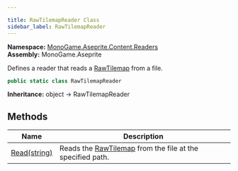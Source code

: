```yaml
---

title: RawTilemapReader Class
sidebar_label: RawTilemapReader
---
```

**Namespace:** [MonoGame.Aseprite.Content.Readers](../)  
**Assembly:** MonoGame.Aseprite

Defines a reader that reads a [RawTilemap](../../../RawTypes/RawTilemap/) from a file.

```csharp
public static class RawTilemapReader
```

**Inheritance:** object → RawTilemapReader

## Methods

| Name                            | Description                                                                                        |
| ------------------------------- | -------------------------------------------------------------------------------------------------- |
| [Read(string)](Methods/Read) | Reads the [RawTilemap](../../../RawTypes/RawTilemap/) from the file at the specified path. |


